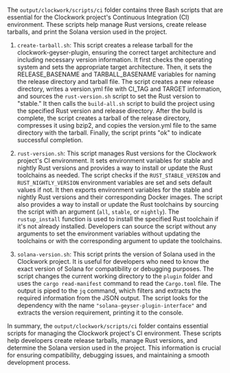 The `output/clockwork/scripts/ci` folder contains three Bash scripts that are essential for the Clockwork project's Continuous Integration (CI) environment. These scripts help manage Rust versions, create release tarballs, and print the Solana version used in the project.

1. `create-tarball.sh`: This script creates a release tarball for the clockwork-geyser-plugin, ensuring the correct target architecture and including necessary version information. It first checks the operating system and sets the appropriate target architecture. Then, it sets the RELEASE_BASENAME and TARBALL_BASENAME variables for naming the release directory and tarball file. The script creates a new release directory, writes a version.yml file with CI_TAG and TARGET information, and sources the `rust-version.sh` script to set the Rust version to "stable." It then calls the `build-all.sh` script to build the project using the specified Rust version and release directory. After the build is complete, the script creates a tarball of the release directory, compresses it using bzip2, and copies the version.yml file to the same directory with the tarball. Finally, the script prints "ok" to indicate successful completion.

2. `rust-version.sh`: This script manages Rust versions for the Clockwork project's CI environment. It sets environment variables for stable and nightly Rust versions and provides a way to install or update the Rust toolchains as needed. The script checks if the `RUST_STABLE_VERSION` and `RUST_NIGHTLY_VERSION` environment variables are set and sets default values if not. It then exports environment variables for the stable and nightly Rust versions and their corresponding Docker images. The script also provides a way to install or update the Rust toolchains by sourcing the script with an argument (`all`, `stable`, or `nightly`). The `rustup_install` function is used to install the specified Rust toolchain if it's not already installed. Developers can source the script without any arguments to set the environment variables without updating the toolchains or with the corresponding argument to update the toolchains.

3. `solana-version.sh`: This script prints the version of Solana used in the Clockwork project. It is useful for developers who need to know the exact version of Solana for compatibility or debugging purposes. The script changes the current working directory to the `plugin` folder and uses the `cargo read-manifest` command to read the `Cargo.toml` file. The output is piped to the `jq` command, which filters and extracts the required information from the JSON output. The script looks for the dependency with the name `"solana-geyser-plugin-interface"` and extracts the version requirement, printing it to the console.

In summary, the `output/clockwork/scripts/ci` folder contains essential scripts for managing the Clockwork project's CI environment. These scripts help developers create release tarballs, manage Rust versions, and determine the Solana version used in the project. This information is crucial for ensuring compatibility, debugging issues, and maintaining a smooth development process.
